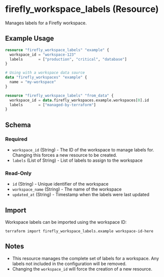 # firefly_workspace_labels (Resource)

Manages labels for a Firefly workspace.

## Example Usage

```terraform
resource "firefly_workspace_labels" "example" {
  workspace_id = "workspace-123"
  labels       = ["production", "critical", "database"]
}

# Using with a workspace data source
data "firefly_workspaces" "example" {
  name = "my-workspace"
}

resource "firefly_workspace_labels" "from_data" {
  workspace_id = data.firefly_workspaces.example.workspaces[0].id
  labels       = ["managed-by-terraform"]
}
```

## Schema

### Required

- `workspace_id` (String) - The ID of the workspace to manage labels for. Changing this forces a new resource to be created.
- `labels` (List of String) - List of labels to assign to the workspace

### Read-Only

- `id` (String) - Unique identifier of the workspace
- `workspace_name` (String) - The name of the workspace
- `updated_at` (String) - Timestamp when the labels were last updated

## Import

Workspace labels can be imported using the workspace ID:

```shell
terraform import firefly_workspace_labels.example workspace-id-here
```

## Notes

- This resource manages the complete set of labels for a workspace. Any labels not included in the configuration will be removed.
- Changing the `workspace_id` will force the creation of a new resource.